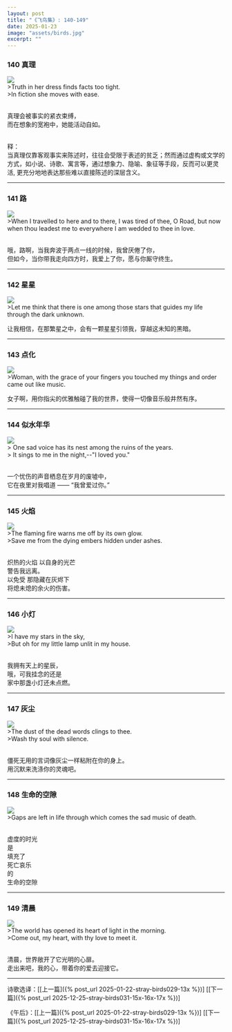 ```yaml
---
layout: post
title: "《飞鸟集》: 140-149"
date: 2025-01-23
image: "assets/birds.jpg"
excerpt: ""
---
```




### 140 真理
<img src="/assets/abstract-wushu.jpg"/>
<br>
>Truth in her dress finds facts too tight. <br>
>In fiction she moves with ease.

<br>真理会被事实的紧衣束缚，
<br>而在想象的宽袍中，她能活动自如。

<br>释：
<br>当真理仅靠客观事实来陈述时，往往会受限于表述的贫乏；然而通过虚构或文学的方式，如小说、诗歌、寓言等，通过想象力、隐喻、象征等手段，反而可以更灵活, 更充分地地表达那些难以直接陈述的深层含义。

----

### 141 路
<img src="/assets/road-some-where.jpg"/>
<br>
>When I travelled to here and to there, I was tired of thee, O Road, but now when thou leadest me to everywhere I am wedded to thee in love.

<br>哦，路啊，当我奔波于两点一线的时候，我曾厌倦了你，
<br>但如今，当你带我走向四方时，我爱上了你，愿与你厮守终生。

----

### 142 星星
<img src="/assets/one-star.jpg"/>
<br>
>Let me think that there is one among those stars that guides my life through the dark unknown.

让我相信，在那繁星之中，会有一颗星星引领我，穿越这未知的黑暗。

----

### 143 点化
<img src="/assets/female-hands.jpg"/>
<br>
>Woman, with the grace of your fingers you touched my things and order came out like music.

女子啊，用你指尖的优雅触碰了我的世界，使得一切像音乐般井然有序。

----

### 144 似水年华
<img src="/assets/woman-long-coat.jpg"/>
<br>
> One sad voice has its nest among the ruins of the years.<br>
> It sings to me in the night,--"I loved you."

<br>一个忧伤的声音栖息在岁月的废墟中，
<br>它在夜里对我唱道 —— “我曾爱过你。”

----

### 145 火焰
<img src="/assets/dying-embers.jpg"/>
<br>
>The flaming fire warns me off by its own glow.<br>
>Save me from the dying embers hidden under ashes.

<br>炽热的火焰 以自身的光芒
<br>警告我远离。
<br>以免受 那隐藏在灰烬下
<br>将熄未熄的余火的伤害。

----

### 146 小灯
<img src="/assets/unlit-oil-lamp.jpg"/>
<br>
>I have my stars in the sky,<br>
>But oh for my little lamp unlit in my house.

<br>我拥有天上的星辰，
<br>哦，可我挂念的还是
<br>家中那盏小灯还未点燃。

----

### 147 灰尘
<img src="/assets/dusty-coat.jpg"/>
<br>
>The dust of the dead words clings to thee.<br>
>Wash thy soul with silence.

<br>僵死无用的言词像灰尘一样粘附在你的身上。
<br>用沉默来洗涤你的灵魂吧。

----

### 148 生命的空隙
<img src="/assets/dull-life.jpg"/>
<br>
>Gaps are left in life through which comes the sad music of death.

<br>虚度的时光
<br>是
<br>填充了
<br>死亡哀乐
<br>的
<br>生命的空隙

----

### 149 清晨
<img src="/assets/morning-street.jpg"/>
<br>
>The world has opened its heart of light in the morning.<br>
>Come out, my heart, with thy love to meet it.

<br>清晨，世界敞开了它光明的心扉。
<br>走出来吧，我的心，带着你的爱去迎接它。

----

诗歌选译：\[[上一篇]({% post_url 2025-01-22-stray-birds029-13x %})\] \[[下一篇]({% post_url 2025-12-25-stray-birds031-15x-16x-17x %})\] 

《午后》：\[[上一篇]({% post_url 2025-01-22-stray-birds029-13x %})\] \[[下一篇]({% post_url 2025-12-25-stray-birds031-15x-16x-17x %})\] 
